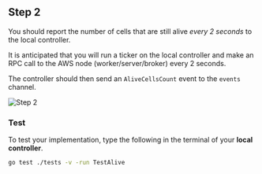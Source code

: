<!--@include: index.md-->
#

## Step 2

You should report the number of cells that are still alive *every 2 seconds* to the local controller.

It is anticipated that you will run a ticker on the local controller and make an RPC call to the AWS node (worker/server/broker) every 2 seconds.

The controller should then send an `AliveCellsCount` event to the `events` channel.

![Step 2](/assets/cw_diagrams-Distributed_2.png)

### Test

To test your implementation, type the following in the terminal of your **local controller**.

``` bash
go test ./tests -v -run TestAlive
```
